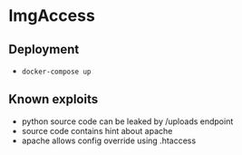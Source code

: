 # ImgAccess
## Deployment
- `docker-compose up`

## Known exploits
- python source code can be leaked by /uploads endpoint
- source code contains hint about apache
- apache allows config override using .htaccess
